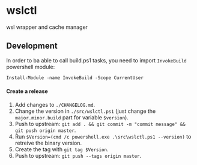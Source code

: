 # wslctl
wsl wrapper and cache manager 



## Development

In order to ba able to call build.ps1 tasks, you need to import `InvokeBuild` powershell module:
```Powershell
Install-Module -name InvokeBuild -Scope CurrentUser
```

#### Create a release

1. Add changes to `./CHANGELOG.md`.
1. Change the version in `./src/wslctl.ps1` (just change the `major.minor.build` part for variable `$version`).
1. Push to upstream: `git add . && git commit -m "commit message" && git push origin master`.
1. Run `$Version=(cmd /c powershell.exe .\src\wslctl.ps1 --version)` to retreive the binary version.
1. Create the tag with `git tag $Version`.
1. Push to upstream: `git push --tags origin master`.

